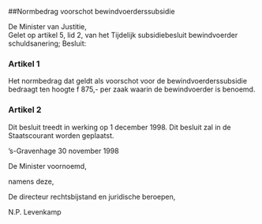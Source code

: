 <meta http-equiv='Content-Type' content='text/html; charset=utf-8' />

##Normbedrag voorschot bewindvoerderssubsidie

De Minister van Justitie,  
Gelet op artikel 5, lid 2, van het Tijdelijk subsidiebesluit bewindvoerder schuldsanering;
Besluit:     

### Artikel  1  

Het normbedrag dat geldt als voorschot voor de bewindvoerderssubsidie bedraagt ten hoogte f 875,- per zaak waarin de bewindvoerder is benoemd.  

### Artikel  2  

Dit besluit treedt in werking op 1 december 1998. 
Dit besluit zal in de Staatscourant worden geplaatst.   

’s-Gravenhage 
30 november 1998    

De 
Minister voornoemd, 

namens deze, 

De 
directeur rechtsbijstand en juridische beroepen, 

N.P. Levenkamp      
